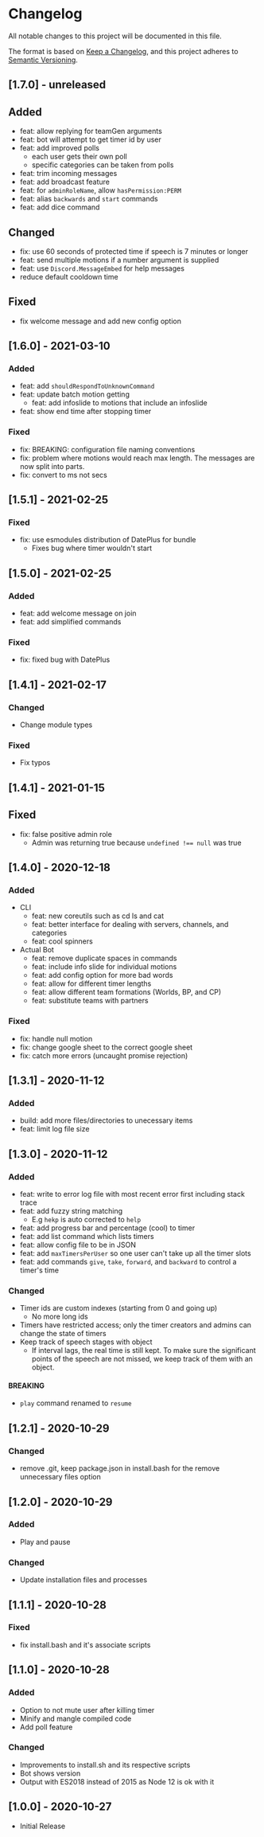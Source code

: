 # Changelog
All notable changes to this project will be documented in this file.

The format is based on [Keep a Changelog](https://keepachangelog.com/en/1.0.0/),
and this project adheres to [Semantic Versioning](https://semver.org/spec/v2.0.0.html).

## [1.7.0] - unreleased

## Added
- feat: allow replying for teamGen arguments
- feat: bot will attempt to get timer id by user
- feat: add improved polls
    - each user gets their own poll
    - specific categories can be taken from polls
- feat: trim incoming messages
- feat: add broadcast feature
- feat: for `adminRoleName`, allow `hasPermission:PERM`
- feat: alias `backwards` and `start` commands
- feat: add dice command

## Changed
- fix: use 60 seconds of protected time if speech is 7 minutes or longer
- feat: send multiple motions if a number argument is supplied
- feat: use `Discord.MessageEmbed` for help messages
- reduce default cooldown time

## Fixed
- fix welcome message and add new config option


## [1.6.0] - 2021-03-10

### Added
- feat: add `shouldRespondToUnknownCommand`
- feat: update batch motion getting
    - feat: add infoslide to motions that include an infoslide
- feat: show end time after stopping timer

### Fixed
- fix: BREAKING: configuration file naming conventions
- fix: problem where motions would reach max length. The messages are now split into parts.
- fix: convert to ms not secs


## [1.5.1] - 2021-02-25

### Fixed
- fix: use esmodules distribution of DatePlus for bundle
    - Fixes bug where timer wouldn't start


## [1.5.0] - 2021-02-25

### Added
- feat: add welcome message on join
- feat: add simplified commands

### Fixed
- fix: fixed bug with DatePlus


## [1.4.1] - 2021-02-17

### Changed
- Change module types

### Fixed
- Fix typos


## [1.4.1] - 2021-01-15

## Fixed
- fix: false positive admin role
    - Admin was returning true because `undefined !== null` was true


## [1.4.0] - 2020-12-18

### Added

- CLI
    - feat: new coreutils such as cd ls and cat
    - feat: better interface for dealing with servers, channels, and categories
    - feat: cool spinners
- Actual Bot
    - feat: remove duplicate spaces in commands
    - feat: include info slide for individual motions
    - feat: add config option for more bad words
    - feat: allow for different timer lengths
    - feat: allow different team formations (Worlds, BP, and CP)
    - feat: substitute teams with partners

### Fixed
- fix: handle null motion
- fix: change google sheet to the correct google sheet
- fix: catch more errors (uncaught promise rejection)


## [1.3.1] - 2020-11-12

### Added
- build: add more files/directories to unecessary items
- feat: limit log file size


## [1.3.0] - 2020-11-12

### Added
- feat: write to error log file with most recent error first including stack trace
- feat: add fuzzy string matching
    - E.g `hekp` is auto corrected to `help`
- feat: add progress bar and percentage (cool) to timer
- feat: add list command which lists timers
- feat: allow config file to be in JSON
- feat: add `maxTimersPerUser` so one user can't take up all the timer slots
- feat: add commands `give`, `take`, `forward`, and `backward` to control a timer's time

### Changed
- Timer ids are custom indexes (starting from 0 and going up)
    - No more long ids
- Timers have restricted access; only the timer creators and admins can change the state of timers
- Keep track of speech stages with object
    - If interval lags, the real time is still kept. To make sure the significant points of the speech are not missed, we keep track of them with an object.

#### BREAKING
- `play` command renamed to `resume`


## [1.2.1] - 2020-10-29

### Changed
- remove .git, keep package.json in install.bash for the remove unnecessary files option


## [1.2.0] - 2020-10-29

### Added
- Play and pause

### Changed
- Update installation files and processes


## [1.1.1] - 2020-10-28

### Fixed
- fix install.bash and it's associate scripts


## [1.1.0] - 2020-10-28

### Added
- Option to not mute user after killing timer
- Minify and mangle compiled code
- Add poll feature

### Changed
- Improvements to install.sh and its respective scripts
- Bot shows version
- Output with ES2018 instead of 2015 as Node 12 is ok with it


## [1.0.0] - 2020-10-27
- Initial Release
